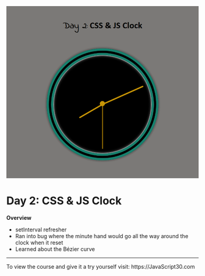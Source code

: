 ![clock_screenshot.jpg](https://github.com/Alma-Sanchez/JavaScript30/blob/master/02%20-%20JS%20and%20CSS%20Clock/images/clock_image.jpg)

Day 2: CSS & JS Clock
=========

__Overview__
  - setInterval refresher   
  - Ran into bug where the minute hand would go all the way around the clock when it reset
  - Learned about the Bézier curve


<hr />
To view the course and give it a try yourself visit: https://JavaScript30.com
